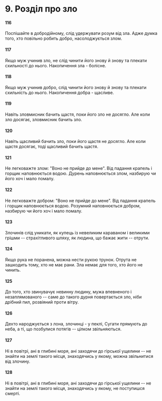 # 9. Розділ про зло

#### 116

Поспішайте в добродійному, слід удержувати розум від зла. Адже думка того, хто повільно робить добро, насолоджується злом.

#### 117

Якщо муж учинив зло, не слід чинити його знову й знову та плекати схильності до нього. Накопичення зла - болісне.

#### 118

Якщо муж учинив добро, слід чинити його знову й знову та плекати схильність до нього. Накопичення добра - щасливе.

#### 119

Навіть зловмисник бачить щастя, поки його зло не досягло. Але коли зло досягає, зловмисник бачить зло.

#### 120

Навіть щасливий бачить зло, поки його щастя не досягло. Але коли щастя досягає, тоді щасливий бачить щастя.

#### 121

Не легковажте злом: "Воно не прийде до мене". Від падання крапель і горщик наповнюється водою. Дурень наповнюється злом, назбирую чи його хоч і мало помалу.

#### 122

Не легковажте добром: "Воно не прийде до мене". Від падання крапель і горщик наповнюється водою. Розумний наповнюється добром, назбирую чи його хоч і мало помалу.

#### 123

Злочинів слід уникати, як купець із невеликим караваном і великими грішми -- страхітливого шляху, як людина, що бажає жити -- отрути.

#### 124

Якщо рука не поранена, можна нести рукою трунок. Отрута не зашкодить тому, хто не має рани. Зла немає для того, хто його не чинить.

#### 125

До того, хто звинувачує невинну людину, мужа впевненого і незаплямованого -- саме до такого дурня повертається зло, ніби дрібний пил, розвіяний проти вітру.

#### 126

Дехто народжується з лона, злочинці - у пеклі, Сугати прямують до неба, а ті, що позбулися потягів -- цілком звільняються.

#### 127

Ні в повітрі, ані в глибині моря, ані заходячи до гірської ущелини -- не знайти на землі такого місця, знаходячись у якому, можна звільнитися від злочину.

#### 128

Ні в повітрі, ані в глибині моря, ані заходячи до гірської ущелини -- не знайти на землі такого місця, знаходячись у якому, не поступишся смерті.
